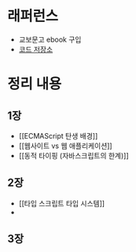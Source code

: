 # 래퍼런스

- 교보문고 ebook 구입
- [코드 저장소](https://github.com/woowa-typescript/woowahan-typescript-with-react-example-code)

# 정리 내용

## 1장

- [[ECMAScript 탄생 배경]]
- [[웹사이트 vs 웹 애플리케이션]]
- [[동적 타이핑 (자바스크립트의 한계)]]

## 2장

- [[타입 스크립트 타입 시스템]]
- 

## 3장

